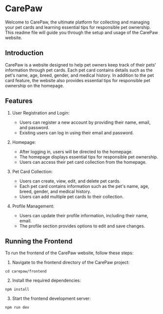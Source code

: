 # CarePaw

Welcome to CarePaw, the ultimate platform for collecting and managing your pet cards and learning essential tips for responsible pet ownership. This readme file will guide you through the setup and usage of the CarePaw website.

## Introduction

CarePaw is a website designed to help pet owners keep track of their pets' information through pet cards. Each pet card contains details such as the pet's name, age, breed, gender, and medical history. In addition to the pet card feature, the website also provides essential tips for responsible pet ownership on the homepage.

## Features

1. User Registration and Login:

   - Users can register a new account by providing their name, email, and password.
   - Existing users can log in using their email and password.

2. Homepage:

   - After logging in, users will be directed to the homepage.
   - The homepage displays essential tips for responsible pet ownership.
   - Users can access their pet card collection from the homepage.

3. Pet Card Collection:

   - Users can create, view, edit, and delete pet cards.
   - Each pet card contains information such as the pet's name, age, breed, gender, and medical history.
   - Users can add multiple pet cards to their collection.

4. Profile Management:
   - Users can update their profile information, including their name, email.
   - The profile section provides options to edit and save changes.

## Running the Frontend

To run the frontend of the CarePaw website, follow these steps:

1. Navigate to the frontend directory of the CarePaw project: 
```
cd carepaw/frontend
```
2. Install the required dependencies: 
```
npm install
```
3. Start the frontend development server: 
```
npm run dev
```
